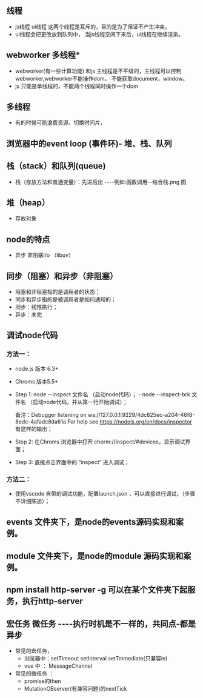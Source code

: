 ## 线程  
- js线程  ui线程   这两个线程是互斥的，目的是为了保证不产生冲突。
- ui线程会把更改放到队列中， 当js线程空闲下来后，ui线程在继续渲染。

## webworker 多线程*
- webworker(有一些计算功能) 和js 主线程是不平级的，主线程可以控制webworker,webworker不能操作dom， 不能获取document，window。
- js 只能是单线程的，不能两个线程同时操作一个dom

## 多线程
- 有的时候可能浪费资源，切换时间片，
## 浏览器中的event loop (事件环)- 堆、栈、队列

## 栈（stack）和队列(queue)
- 栈（存放方法和普通变量）：先进后出 ----例如:函数调用--结合栈.png 图

## 堆（heap）
- 存放对象


## node的特点
- 异步 非阻塞i/o （libuv）

## 同步（阻塞）和异步（非阻塞）
- 阻塞和非阻塞指的是调用者的状态；
- 同步和异步指的是被调用者是如何通知的；
- 同步：线性执行；
- 异步：未完




## 调试node代码 
  ### 方法一：
  - node.js 版本 6.3+
  - Chroms  版本5.5+

  - Step 1: node --inspect 文件名  （启动node代码）；
        -  node --inspect-brk 文件名  （启动node代码，并从第一行开始调试）；

    备注：Debugger listening on ws://127.0.0.1:9229/4dc825ec-a204-46f8-8edc-4afadc8da61a
        For help see https://nodejs.org/en/docs/inspector 有这样的输出；

  - Step 2: 在Chroms 浏览器中打开 chorm://inspect/#devices，显示调试界面；

  - Step 3: 直接点击界面中的 “inspect” 进入调试；


  ### 方法二：
  - 使用vscode 自带的调试功能，配置launch.json ，可以直接进行调试，（步骤不详细陈述）；


  ## events 文件夹下，是node的events源码实现和案例。

  ## module 文件夹下，是node的module 源码实现和案例。


  ## npm install http-server -g  可以在某个文件夹下起服务，执行http-server

  ## 宏任务   微任务 ----执行时机是不一样的，共同点-都是异步
  - 常见的宏任务，
    - 浏览器中：setTimeout setInterval  setTmmediate(只兼容ie)
    - vue 中 ： MessageChannel
  - 常见的微任务 ：
    - promise的then   
    - MutationOBserver(有兼容问题)的nextTick